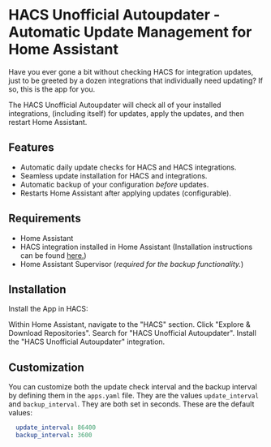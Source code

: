 # HACS Unofficial Autoupdater - Automatic Update Management for Home Assistant

Have you ever gone a bit without checking HACS for integration updates, just to be greeted by a dozen integrations that individually need updating? If so, this is the app for you.

The HACS Unofficial Autoupdater will check all of your installed integrations, (including itself) for updates, apply the updates, and then restart Home Assistant.

## Features

* Automatic daily update checks for HACS and HACS integrations.
* Seamless update installation for HACS and integrations.
* Automatic backup of your configuration *before* updates.
* Restarts Home Assistant after applying updates (configurable).

## Requirements  

* Home Assistant
* HACS integration installed in Home Assistant (Installation instructions can be found [here.](https://hacs.xyz/))
* Home Assistant Supervisor (*required for the backup functionality.*)

## Installation

Install the App in HACS:

Within Home Assistant, navigate to the "HACS" section.
Click "Explore & Download Repositories".
Search for "HACS Unofficial Autoupdater".
Install the "HACS Unofficial Autoupdater" integration.

## Customization

You can customize both the update check interval and the backup interval by defining them in the `apps.yaml` file. They are the values `update_interval` and `backup_interval`. They are both set in seconds. These are the default values:

```yaml
  update_interval: 86400
  backup_interval: 3600 
```  
